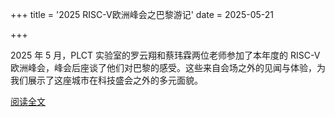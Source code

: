 +++
title = '2025 RISC-V欧洲峰会之巴黎游记'
date = 2025-05-21

+++

2025 年 5 月，PLCT 实验室的罗云翔和蔡玮霖两位老师参加了本年度的 RISC-V 欧洲峰会，峰会后座谈了他们对巴黎的感受。这些来自会场之外的见闻与体验，为我们展示了这座城市在科技盛会之外的多元面貌。

[阅读全文](https://mp.weixin.qq.com/s/n4do0LAlECR8mak_QW1Uyw)

